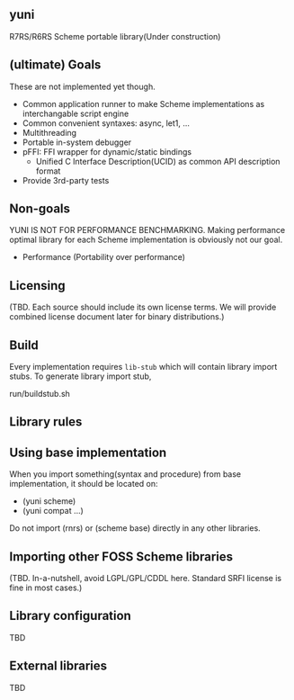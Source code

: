 yuni
----

R7RS/R6RS Scheme portable library(Under construction)

## (ultimate) Goals

These are not implemented yet though.

* Common application runner to make Scheme implementations as interchangable script engine
* Common convenient syntaxes: async, let1, ...
* Multithreading
* Portable in-system debugger
* pFFI: FFI wrapper for dynamic/static bindings
  * Unified C Interface Description(UCID) as common API description format
* Provide 3rd-party tests 

## Non-goals

YUNI IS NOT FOR PERFORMANCE BENCHMARKING. Making performance optimal library for each Scheme implementation is obviously not our goal. 

* Performance (Portability over performance)

## Licensing

(TBD. Each source should include its own license terms. We will provide combined license document later for binary distributions.)

Build
-----

Every implementation requires `lib-stub` which will contain library import stubs.
To generate library import stub,

 run/buildstub.sh

Library rules
-------------

## Using base implementation

When you import something(syntax and procedure) from base implementation, it should be located on: 

* (yuni scheme)
* (yuni compat ...)

Do not import (rnrs) or (scheme base) directly in any other libraries.

## Importing other FOSS Scheme libraries

(TBD. In-a-nutshell, avoid LGPL/GPL/CDDL here. Standard SRFI license is fine in most cases.)

Library configuration
---------------------

TBD

External libraries
------------------

TBD
